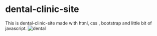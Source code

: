 # dental-clinic-site
This is dental-clinic-site made with html, css , bootstrap and little bit of javascript.
![dental](https://user-images.githubusercontent.com/106136671/177703294-f5f3787c-0881-43f6-b8f4-3b2a9efd5679.png)
